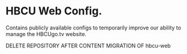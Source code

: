 # HBCU Web Config.
Contains publicly available configs to temporarily improve our ability to manage the HBCUgo.tv website.

DELETE REPOSITORY AFTER CONTENT MIGRATION OF hbcu-web